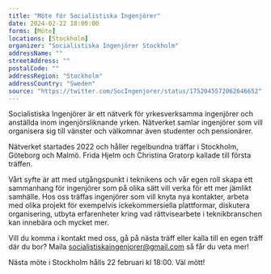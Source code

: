 ```yaml
---
title: "Möte för Socialistiska Ingenjörer"
date: 2024-02-22 18:00:00
forms: [Möte]
locations: [Stockholm]
organizer: "Socialistiska Ingenjörer Stockholm"
addressName: ""
streetAddress: ""
postalCode: ""
addressRegion: "Stockholm"
addressCountry: "Sweden"
source: "https://twitter.com/SocIngenjorer/status/1752045572062646652"
---
```

Socialistiska Ingenjörer är ett nätverk för yrkesverksamma ingenjörer och anställda inom ingenjörsliknande yrken. Nätverket samlar ingenjörer som vill organisera sig till vänster och välkomnar även studenter och pensionärer.

Nätverket startades 2022 och håller regelbundna träffar i Stockholm, Göteborg och Malmö. Frida Hjelm och Christina Gratorp kallade till första träffen.

Vårt syfte är att med utgångspunkt i teknikens och vår egen roll skapa ett sammanhang för ingenjörer som på olika sätt vill verka för ett mer jämlikt samhälle. Hos oss träffas ingenjörer som vill knyta nya kontakter, arbeta med olika projekt för exempelvis ickekommersiella plattformar, diskutera organisering, utbyta erfarenheter kring vad rättvisearbete i teknikbranschen kan innebära och mycket mer.

Vill du komma i kontakt med oss, gå på nästa träff eller kalla till en egen träff där du bor? Maila socialistiskaingenjorer@gmail.com så får du veta mer! 

Nästa möte i Stockholm hålls 22 februari kl 18:00. Väl mött! 